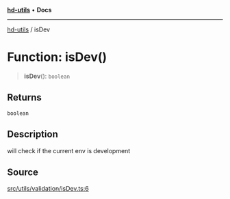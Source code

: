 [**hd-utils**](../README.md) • **Docs**

***

[hd-utils](../globals.md) / isDev

# Function: isDev()

> **isDev**(): `boolean`

## Returns

`boolean`

## Description

will check if the current env is development

## Source

[src/utils/validation/isDev.ts:6](https://github.com/AhmadHddad/h-utils/blob/b1dfa95e218c9605f39fc234662ef50e62fadcb8/src/utils/validation/isDev.ts#L6)
